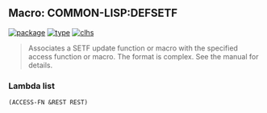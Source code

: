 ## Macro: COMMON-LISP:DEFSETF
[![package](https://img.shields.io/badge/Package-COMMON--LISP-5f9ea0.svg?style=social&colorA=999999)](../) [![type](https://img.shields.io/badge/Type-Macro-5f9ea0.svg?style=social&colorA=999999)](../#macro) [![clhs](https://img.shields.io/badge/CLHS-DEFSETF-5f9ea0.svg?style=social&colorA=999999)](http://www.lispworks.com/documentation/HyperSpec/Body/m_defset.htm) 

> Associates a SETF update function or macro with the specified access
> function or macro. The format is complex. See the manual for details.

### Lambda list
```
(ACCESS-FN &REST REST)
```
